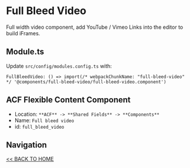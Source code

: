 # Full Bleed Video

Full width video component, add YouTube / Vimeo Links into the editor to build iFrames.

## Module.ts

Update `src/config/modules.config.ts` with:

`FullBleedVideo: () => import(/* webpackChunkName: "full-bleed-video" */ '@components/full-bleed-video/full-bleed-video.component')`

## ACF Flexible Content Component

- Location: `**ACF** -> **Shared Fields** -> **Components**`
- Name: `Full bleed video`
- id: `full_bleed_video`

## Navigation

[<< BACK TO HOME](../README.md)
